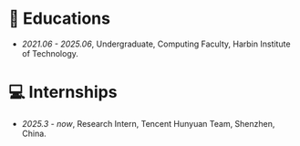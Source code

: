 # 📖 Educations

- *2021.06 - 2025.06*, Undergraduate, Computing Faculty, Harbin Institute of Technology.

# 💻 Internships

- *2025.3 - now*, Research Intern, Tencent Hunyuan Team, Shenzhen, China.